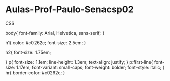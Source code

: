 # Aulas-Prof-Paulo-Senacsp02

CSS

body{
    font-family: Arial, Helvetica, sans-serif;
}



h1{
    color: #c0262c;
    font-size: 2.5em;
}

h2{
    font-size: 1.75em;

}
p{
    font-size: 1.1em;
    line-height: 1.3em;
    text-align: justify;
}
p:first-line{
    font-size: 1.17em;
    font-variant: small-caps;
    font-weight: bolder;
    font-style: italic;
}
hr{
    border-color: #c0262c;
}
